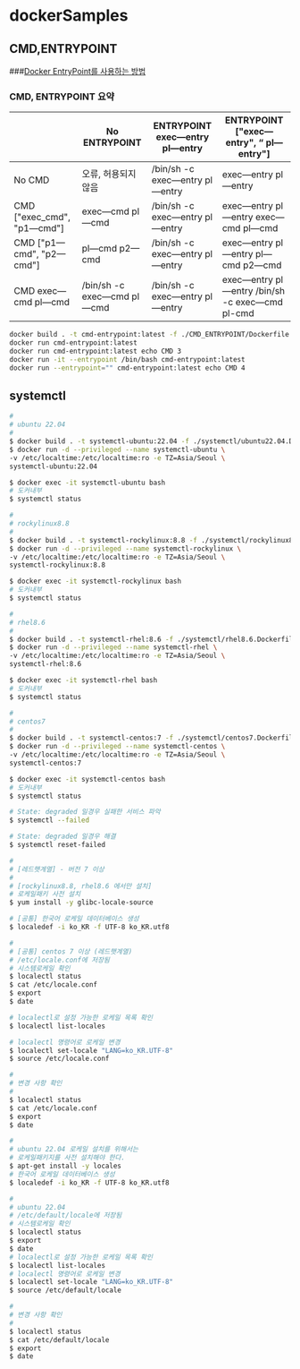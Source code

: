 # dockerSamples

## CMD,ENTRYPOINT
###[Docker EntryPoint를 사용하는 방법](https://refine.dev/blog/docker-entrypoint/#introduction)
### CMD, ENTRYPOINT 요약
|                           |No ENTRYPOINT              |ENTRYPOINT exec—entry pl—entry |ENTRYPOINT ["exec—entry", “ pl—entry"]         |
|---------------------------|---------------------------|-------------------------------|-----------------------------------------------|
|No CMD                     |오류, 허용되지 않음         |/bin/sh -c exec—entry pl—entry |exec—entry pl—entry                            |
|CMD ["exec_cmd", "p1—cmd"] |exec—cmd pl—cmd            |/bin/sh -c exec—entry pl—entry |exec—entry pl—entry exec—cmd pl—cmd            |
|CMD ["p1—cmd", "p2—cmd"]   |pl—cmd p2—cmd              |/bin/sh -c exec—entry pl—entry |exec—entry pl—entry pl—cmd p2—cmd              |
|CMD exec—cmd pl—cmd        |/bin/sh -c exec—cmd pl—cmd |/bin/sh -c exec—entry pl—entry |exec—entry pl—entry /bin/sh -c exec—cmd pl-cmd |


```bash
docker build . -t cmd-entrypoint:latest -f ./CMD_ENTRYPOINT/Dockerfile
docker run cmd-entrypoint:latest
docker run cmd-entrypoint:latest echo CMD 3
docker run -it --entrypoint /bin/bash cmd-entrypoint:latest
docker run --entrypoint="" cmd-entrypoint:latest echo CMD 4
```

## systemctl

```bash
#
# ubuntu 22.04
#
$ docker build . -t systemctl-ubuntu:22.04 -f ./systemctl/ubuntu22.04.Dockerfile
$ docker run -d --privileged --name systemctl-ubuntu \
-v /etc/localtime:/etc/localtime:ro -e TZ=Asia/Seoul \
systemctl-ubuntu:22.04

$ docker exec -it systemctl-ubuntu bash
# 도커내부
$ systemctl status
```

```bash
#
# rockylinux8.8
#
$ docker build . -t systemctl-rockylinux:8.8 -f ./systemctl/rockylinux8.8.Dockerfile
$ docker run -d --privileged --name systemctl-rockylinux \
-v /etc/localtime:/etc/localtime:ro -e TZ=Asia/Seoul \
systemctl-rockylinux:8.8

$ docker exec -it systemctl-rockylinux bash
# 도커내부
$ systemctl status
```

```bash
#
# rhel8.6
#
$ docker build . -t systemctl-rhel:8.6 -f ./systemctl/rhel8.6.Dockerfile
$ docker run -d --privileged --name systemctl-rhel \
-v /etc/localtime:/etc/localtime:ro -e TZ=Asia/Seoul \
systemctl-rhel:8.6

$ docker exec -it systemctl-rhel bash
# 도커내부
$ systemctl status
```

```bash
#
# centos7
#
$ docker build . -t systemctl-centos:7 -f ./systemctl/centos7.Dockerfile
$ docker run -d --privileged --name systemctl-centos \
-v /etc/localtime:/etc/localtime:ro -e TZ=Asia/Seoul \
systemctl-centos:7

$ docker exec -it systemctl-centos bash
# 도커내부
$ systemctl status

# State: degraded 일경우 실패한 서비스 파악
$ systemctl --failed

# State: degraded 일경우 해결
$ systemctl reset-failed
```

```bash
#
# [레드햇계열] - 버전 7 이상
#
# [rockylinux8.8, rhel8.6 에서만 설치] 
# 로케일패키 사전 설치
$ yum install -y glibc-locale-source

# [공통] 한국어 로케일 데이터베이스 생성
$ localedef -i ko_KR -f UTF-8 ko_KR.utf8

#
# [공통] centos 7 이상 (레드햇계열)
# /etc/locale.conf에 저장됨
# 시스템로케일 확인
$ localectl status
$ cat /etc/locale.conf
$ export
$ date

# localectl로 설정 가능한 로케일 목록 확인
$ localectl list-locales

# localectl 명령어로 로케일 변경
$ localectl set-locale "LANG=ko_KR.UTF-8"
$ source /etc/locale.conf

#
# 변경 사항 확인
#
$ localectl status
$ cat /etc/locale.conf
$ export
$ date
```

```bash
#
# ubuntu 22.04 로케일 설치를 위해서는 
# 로케일패키지를 사전 설치해야 한다.
$ apt-get install -y locales
# 한국어 로케일 데이터베이스 생성
$ localedef -i ko_KR -f UTF-8 ko_KR.utf8

#
# ubuntu 22.04
# /etc/default/locale에 저장됨
# 시스템로케일 확인
$ localectl status
$ export
$ date
# localectl로 설정 가능한 로케일 목록 확인
$ localectl list-locales
# localectl 명령어로 로케일 변경
$ localectl set-locale "LANG=ko_KR.UTF-8"
$ source /etc/default/locale

#
# 변경 사항 확인
#
$ localectl status
$ cat /etc/default/locale
$ export
$ date
```
